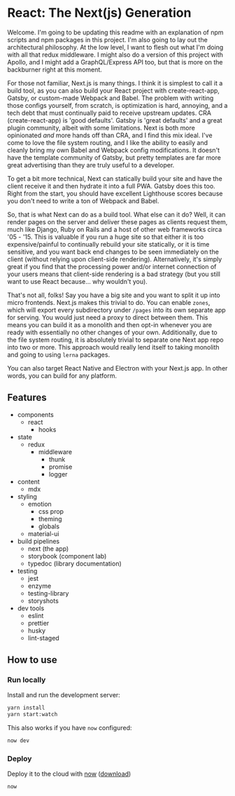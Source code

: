 # React: The Next(js) Generation

Welcome. I'm going to be updating this readme with an explanation of npm scripts and npm packages in this project. I'm also going to lay out the architectural philosophy. At the low level, I want to flesh out what I'm doing with all that redux middleware. I might also do a version of this project with Apollo, and I might add a GraphQL/Express API too, but that is more on the backburner right at this moment.

For those not familiar, Next.js is many things. I think it is simplest to call it a build tool, as you can also build your React project with create-react-app, Gatsby, or custom-made Webpack and Babel. The problem with writing those configs yourself, from scratch, is optimization is hard, annoying, and a tech debt that must continually paid to receive upstream updates. CRA (create-react-app) is 'good defaults'. Gatsby is 'great defaults' and a great plugin community, albeit with some limitations. Next is both more opinionated *and* more hands off than CRA, and I find this mix ideal. I've come to love the file system routing, and I like the ability to easily and cleanly bring my own Babel and Webpack config modifications. It doesn't have the template community of Gatsby, but pretty templates are far more great advertising than they are truly useful to a developer.

To get a bit more technical, Next can statically build your site and have the client receive it and then hydrate it into a full PWA. Gatsby does this too. Right from the start, you should have excellent Lighthouse scores because you don't need to write a ton of Webpack and Babel.

So, that is what Next can do as a build tool. What else can it do? Well, it can render pages on the server and deliver these pages as clients request them, much like Django, Ruby on Rails and a host of other web frameworks circa '05 - '15. This is valuable if you run a huge site so that either it is too expensive/painful to continually rebuild your site statically, or it is time sensitive, and you want back end changes to be seen immediately on the client (without relying upon client-side rendering). Alternatively, it's simply great if you find that the processing power and/or internet connection of your users means that client-side rendering is a bad strategy (but you still want to use React because... why wouldn't you).

That's not all, folks! Say you have a big site and you want to split it up into micro frontends. Next.js makes this trivial to do. You can enable `zones`, which will export every subdirectory under `/pages` into its own separate app for serving. You would just need a proxy to direct between them. This means you can build it as a monolith and then opt-in whenever you are ready with essentially no other changes of your own. Additionally, due to the file system routing, it is absolutely trivial to separate one Next app repo into two or more. This approach would really lend itself to taking  monolith and going to using `lerna` packages.

You can also target React Native and Electron with your Next.js app. In other words, you can build for any platform.


## Features

- components
  - react
    - hooks
- state
  - redux
    - middleware
      - thunk
      - promise
      - logger
- content
  - mdx
- styling
  - emotion
    - css prop
    - theming
    - globals
  - material-ui
- build pipelines
  - next (the app)
  - storybook (component lab)
  - typedoc (library documentation)
- testing
  - jest
  - enzyme
  - testing-library
  - storyshots
- dev tools
  - eslint
  - prettier
  - husky
  - lint-staged

## How to use

### Run locally

Install and run the development server:

```bash
yarn install
yarn start:watch
```

This also works if you have `now` configured:

```bash
now dev
```

### Deploy

Deploy it to the cloud with [now](https://zeit.co/now) ([download](https://zeit.co/download))

```bash
now
```
